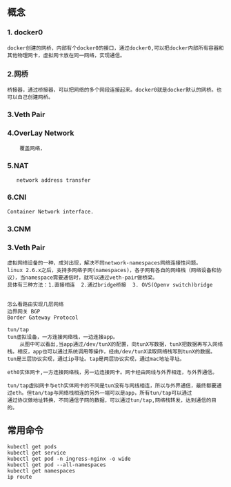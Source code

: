 ## 概念
### 1. docker0
	docker创建的网桥，内部有个docker0的接口，通过docker0,可以把docker内部所有容器和
	其他物理网卡，虚拟网卡放在同一网络，实现通信。
### 2.网桥
	桥接器，通过桥接器，可以把网络的多个网段连接起来。docker0就是docker默认的网桥。也可以自己创建网桥。
### 3.Veth Pair

### 4.OverLay Network
		覆盖网络，

### 5.NAT
	   network address transfer 

### 6.CNI
	Container Network interface.

### 3.CNM

### 3.Veth Pair 
	虚拟网络设备的一种，成对出现，解决不同network-namespaces网络连接性问题。   
	linux 2.6.x之后，支持多网络子网(namespaces)，各子网有各自的网络栈（网络设备和协议），当namespace需要通信时，就可以通过veth-pair做桥梁。   
	具体有三种方法：1.直接相连  2.通过bridge桥接  3. OVS(Openv switch)bridge
	
	
	怎么看路由实现几层网络
	边界网关 BGP
	Border Gateway Protocol
	
	tun/tap
	tun虚拟设备，一方连接网络栈，一边连接app。
		从图中可以看出,当app通过/dev/tunX的配置，向tunX写数据，tunX把数据再写入网络栈。相反，app也可以通过系统调用等操作，经由/dev/tunX读取网络栈写到tunX的数据。
	tun是三层协议实现，通过ip寻址。tap是两层协议实现，通过mac地址寻址。
		
	eth0实体网卡,一方连接网络栈，另一边连接网卡。网卡经由网线与外界相连，与外界通信。
	
	tun/tap虚拟网卡与eth实体网卡的不同是tun没有与网线相连，所以与外界通信，最终都要通过eth。但tan/tap与网络栈相连的另外一端可以是app，所有tun/tap可以通过   
	通过协议做地址转换，不同通信子网的数据，可以通过tun/tap,网络栈转发，达到通信的目的。
	
	
	
	

## 常用命令
	kubectl get pods
	kubectl get service
	kubectl get pod -n ingress-nginx -o wide
	kubectl get pod --all-namespaces
	kubectl get namespaces
	ip route